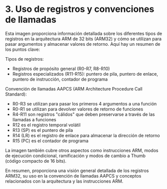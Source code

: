 # 3. Uso de registros y convenciones de llamadas

Esta imagen proporciona información detallada sobre los diferentes tipos de registros en la arquitectura ARM de 32 bits (ARM32) y cómo se utilizan para pasar argumentos y almacenar valores de retorno. Aquí hay un resumen de los puntos clave:

Tipos de registros:
- Registros de propósito general (R0-R7, R8-R10)
- Registros especializados (R11-R15): puntero de pila, puntero de enlace, puntero de instrucción, contador de programa

Convención de llamadas AAPCS (ARM Architecture Procedure Call Standard):
- R0-R3 se utilizan para pasar los primeros 4 argumentos a una función
- R0-R1 se utilizan para devolver valores de retorno de funciones
- R4-R11 son registros "cálidos" que deben preservarse a través de las llamadas a funciones
- R12 es el registro temporal volátil
- R13 (SP) es el puntero de pila
- R14 (LR) es el registro de enlace para almacenar la dirección de retorno
- R15 (PC) es el contador de programa

La imagen también cubre otros aspectos como instrucciones ARM, modos de ejecución condicional, ramificación y modos de cambio a Thumb (código compacto de 16 bits).

En resumen, proporciona una visión general detallada de los registros ARM32, su uso en la convención de llamadas AAPCS y conceptos relacionados con la arquitectura y las instrucciones ARM.
